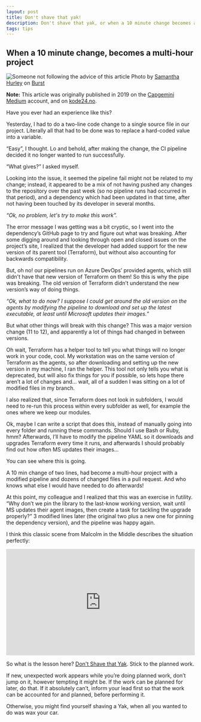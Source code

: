 ```yaml
---
layout: post
title: Don't shave that yak!
description: Don't shave that yak, or when a 10 minute change becomes a multi-hour project
tags: tips
---
```


## When a 10 minute change, becomes a multi-hour project

![Someone not following the advice of this article](https://damn.engineer/assets/images/dont-shave-that-yak/yak-shave.jpg)
Photo by [Samantha Hurley](https://burst.shopify.com/@lightleaksin?utm_campaign=photo_credit&amp;utm_content=Browse+Free+HD+Images+of+Bet+You+Didn%27t+Expect+To+See+A+Yak+Being+Shaved+Today&amp;utm_medium=referral&amp;utm_source=credit) on [Burst](https://burst.shopify.com/animal?utm_campaign=photo_credit&amp;utm_content=Browse+Free+HD+Images+of+Bet+You+Didn%27t+Expect+To+See+A+Yak+Being+Shaved+Today&amp;utm_medium=referral&amp;utm_source=credit)


**Note:** This article was originally published in 2019 on the [Capgemini Medium](https://medium.com/capgemini-norway/dont-shave-that-yak-872e994da32b) account, and on [kode24.no](https://www.kode24.no/guider/stick-to-your-planned-work/71207835).    

Have you ever had an experience like this?

Yesterday, I had to do a two-line code change to a single source file in our project. Literally all that had to be done was to replace a hard-coded value into a variable.

“Easy”, I thought. Lo and behold, after making the change, the CI pipeline decided it no longer wanted to run successfully.

“What gives?” I asked myself.

Looking into the issue, it seemed the pipeline fail might not be related to my change; instead, it appeared to be a mix of not having pushed any changes to the repository over the past week (so no pipeline runs had occurred in that period), and a dependency which had been updated in that time, after not having been touched by its developer in several months.

*“Ok, no problem, let's try to make this work”.*

The error message I was getting was a bit cryptic, so I went into the dependency’s GitHub page to try and figure out what was breaking. After some digging around and looking through open and closed issues on the project’s site, I realized that the developer had added support for the new version of its parent tool (Terraform), but without also accounting for backwards compatibility.

But, oh no! our pipelines run on Azure DevOps’ provided agents, which still didn't have that new version of Terraform on them! So this is why the pipe was breaking. The old version of Terraform didn’t understand the new version’s way of doing things.

*“Ok, what to do now? I suppose I could get around the old version on the agents by modifying the pipeline to download and set up the latest executable, at least until Microsoft updates their images.”*

But what other things will break with this change? This was a major version change (11 to 12), and apparently a lot of things had changed in between versions.

Oh wait, Terraform has a helper tool to tell you what things will no longer work in your code, cool. My workstation was on the same version of Terraform as the agents, so after downloading and setting up the new version in my machine, I ran the helper. This tool not only tells you what is deprecated, but will also fix things for you if possible, so lets hope there aren’t a lot of changes and… wait, all of a sudden I was sitting on a lot of modified files in my branch.

I also realized that, since Terraform does not look in subfolders, I would need to re-run this process within every subfolder as well, for example the ones where we keep our modules.

Ok, maybe I can write a script that does this, instead of manually going into every folder and running these commands. Should I use Bash or Ruby, hmm? Afterwards, I’ll have to modify the pipeline YAML so it downloads and upgrades Terraform every time it runs, and afterwards I should probably find out how often MS updates their images…

You can see where this is going.

A 10 min change of two lines, had become a multi-hour project with a modified pipeline and dozens of changed files in a pull request. And who knows what else I would have needed to do afterwards!

At this point, my colleague and I realized that this was an exercise in futility. “Why don’t we pin the library to the last-know working version, wait until MS updates their agent images, then create a task for tackling the upgrade properly?” 3 modified lines later (the original two plus a new one for pinning the dependency version), and the pipeline was happy again.

I think this classic scene from Malcolm in the Middle describes the situation perfectly:

<style>.embed-container { position: relative; padding-bottom: 56.25%; height: 0; overflow: hidden; max-width: 100%; } .embed-container iframe, .embed-container object, .embed-container embed { position: absolute; top: 0; left: 0; width: 100%; height: 100%; }</style><div class='embed-container'><iframe src="https://www.youtube.com/embed/8fnfeuoh4s8" frameborder='0' allow="accelerometer; autoplay; clipboard-write; encrypted-media; gyroscope; picture-in-picture" allowfullscreen></iframe></div>

So what is the lesson here? [Don't Shave that Yak](https://seths.blog/2005/03/dont_shave_that/). Stick to the planned work.

If new, unexpected work appears while you’re doing planned work, don’t jump on it, however tempting it might be. If the work can be planned for later, do that. If it absolutely can’t, inform your lead first so that the work can be accounted for and planned, before performing it.

Otherwise, you might find yourself shaving a Yak, when all you wanted to do was wax your car.
